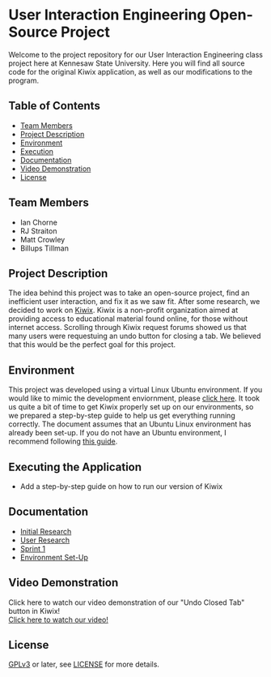# User Interaction Engineering Open-Source Project
Welcome to the project repository for our User Interaction Engineering class project here at Kennesaw State University. Here you will find all
source code for the original Kiwix application, as well as our modifications to the program.

## Table of Contents
- [Team Members](#team-members)
- [Project Description](#project-description)
- [Environment](#environment)
- [Execution](#executing-the-application)
- [Documentation](#documentation)
- [Video Demonstration](#video-demonstration)
- [License](#license)

## Team Members 
- Ian Chorne
- RJ Straiton
- Matt Crowley
- Billups Tillman

## Project Description
The idea behind this project was to take an open-source project, find an inefficient user interaction, and fix it as we saw fit. After some research, we decided to work on 
[Kiwix](https://kiwix.org/en/). Kiwix is a non-profit organization aimed at providing access to educational material found online, for those
without internet access. Scrolling through Kiwix request forums showed us that many users were requestuing an undo button for closing a tab. We believed that this would be 
the perfect goal for this project.

## Environment
This project was developed using a virtual Linux Ubuntu environment. If you would like to mimic the development enviornment, please [click here](./Documents/EnvironmentSetUp.pdf).
It took us quite a bit of time to get Kiwix properly set up on our environments, so we prepared a step-by-step guide to help us get everything running correctly. The document assumes
that an Ubuntu Linux environment has already been set-up. If you do not have an Ubuntu environment, I recommend following [this guide](https://youtu.be/t_-hLP1eI4k?si=UYdrz05c6M_aJFrk).

## Executing the Application
- Add a step-by-step guide on how to run our version of Kiwix

## Documentation
- [Initial Research](./Documents/InitialResearch.pdf)
- [User Research](./Documents/UserResearch.pdf)
- [Sprint 1](./Documents/Sprint1.pdf)
- [Environment Set-Up](./Documents/EnvironmentSetUp.pdf)

## Video Demonstration
Click here to watch our video demonstration of our "Undo Closed Tab" button in Kiwix! <br>
[Click here to watch our video!](https://youtu.be/9T7qs7HoDig)

License
-------

[GPLv3](https://www.gnu.org/licenses/gpl-3.0) or later, see
[LICENSE](LICENSE) for more details.
